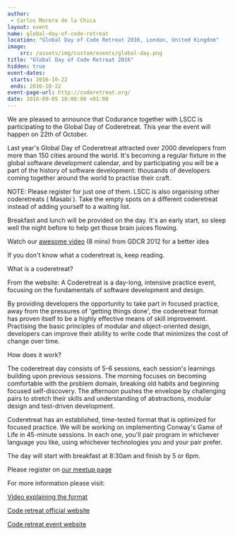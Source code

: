 ```yaml
---
author: 
 - Carlos Morera de la Chica
layout: event
name: global-day-of-code-retreat
location: "Global Day of Code Retreat 2016, London, United Kingdom"
image:
    src: /assets/img/custom/events/global-day.png
title: "Global Day of Code Retreat 2016"
hidden: true
event-dates: 
 starts: 2016-10-22
 ends: 2016-10-22
event-page-url: http://coderetreat.org/
date: 2016-09-05 10:00:00 +01:00
---
```


We are pleased to announce that Codurance together with LSCC is participating to the Global Day of Coderetreat. This year the event will happen on 22th of October. 

Last year's Global Day of Coderetreat attracted over 2000 developers from more than 150 cities around the world. It's becoming a regular fixture in the global software development calendar, and by participating you will be a part of the history of software development: thousands of developers coming together around the world to practise their craft.

NOTE: Please register for just one of them. LSCC is also organising other coderetreats ( Masabi ). Take the empty spots on a different coderetreat instead of adding yourself to a waiting list.

Breakfast and lunch will be provided on the day. It's an early start, so sleep well the night before to help get those brain juices flowing.

Watch our [awesome video](vimeo.com/56026932) (8 mins) from GDCR 2012 for a better idea

If you don't know what a coderetreat is, keep reading.

What is a coderetreat?

From the website: A Coderetreat is a day-long, intensive practice event, focusing on the fundamentals of software development and design.

By providing developers the opportunity to take part in focused practice, away from the pressures of 'getting things done', the coderetreat format has proven itself to be a highly effective means of skill improvement. Practising the basic principles of modular and object-oriented design, developers can improve their ability to write code that minimizes the cost of change over time.

How does it work?

The coderetreat day consists of 5-6 sessions, each session's learnings building upon previous sessions. The morning focuses on becoming comfortable with the problem domain, breaking old habits and beginning focused self-discovery. The afternoon pushes the envelope by challenging pairs to stretch their skills and understanding of abstractions, modular design and test-driven development.

Coderetreat has an established, time-tested format that is optimized for focused practice. We will be working on implementing Conway's Game of Life in 45-minute sessions. In each one, you'll pair program in whichever language you like, using whichever technologies you and your pair prefer.

The day will start with breakfast at 8:30am and finish by 5 or 6pm.

Please register on [our meetup page](http://www.meetup.com/london-software-craftsmanship/events/234173628/)

For more information please visit:

[Video explaining the format](http://coderetreat.org/about)

[Code retreat official website](http://globalday.coderetreat.org/)

[Code retreat event website](http://coderetreat.org/)
